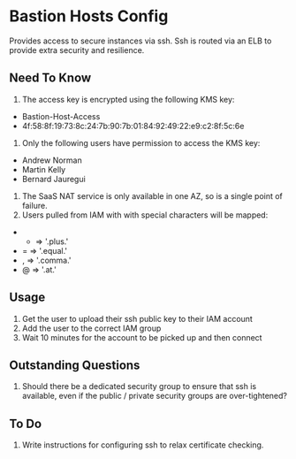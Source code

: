 # Bastion Hosts Config
Provides access to secure instances via ssh. 
Ssh is routed via an ELB to provide extra security and resilience. 

## Need To Know
1. The access key is encrypted using the following KMS key: 
 * Bastion-Host-Access
 * 4f:58:8f:19:73:8c:24:7b:90:7b:01:84:92:49:22:e9:c2:8f:5c:6e
1. Only the following users have permission to access the KMS key:
 * Andrew Norman
 * Martin Kelly
 * Bernard Jauregui
1. The SaaS NAT service is only available in one AZ, so is a single 
point of failure.
1. Users pulled from IAM with with special characters will be mapped:
 * + => '.plus.'
 * = => '.equal.'
 * , => '.comma.'
 * @ => '.at.'

## Usage
1. Get the user to upload their ssh public key to their IAM account
1. Add the user to the correct IAM group
1. Wait 10 minutes for the account to be picked up and then connect

## Outstanding Questions
1. Should there be a dedicated security group to ensure that ssh is 
available, even if the public / private security groups are 
over-tightened?

## To Do
1. Write instructions for configuring ssh to relax certificate checking.
